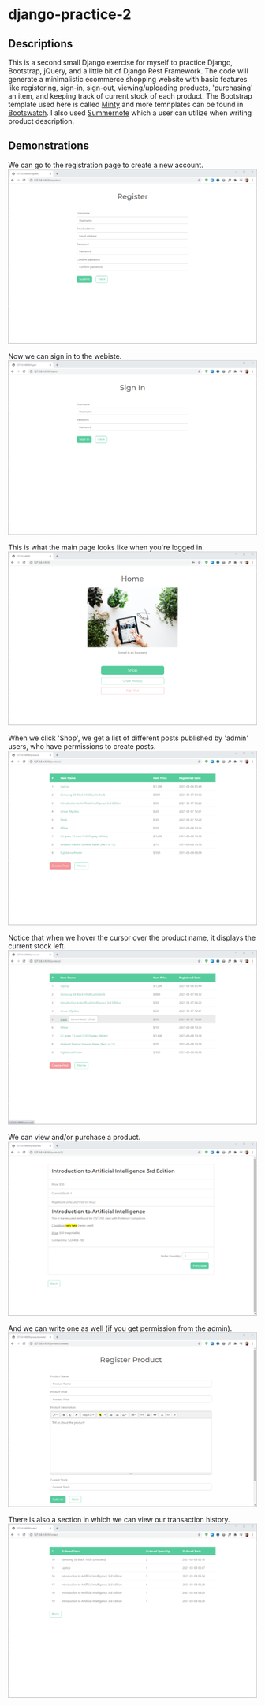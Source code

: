 # django-practice-2

## Descriptions

This is a second small Django exercise for myself to practice Django, Bootstrap, jQuery, and a little bit of Django Rest Framework. The code will generate a minimalistic ecommerce shopping website with basic features like registering, sign-in, sign-out, viewing/uploading products, 'purchasing' an item, and keeping track of current stock of each product. The Bootstrap template used here is called [Minty](https://bootswatch.com/minty/) and more temnplates can be found in [Bootswatch](https://bootswatch.com/). I also used [Summernote](https://summernote.org/) which a user can utilize when writing product description.

## Demonstrations

We can go to the registration page to create a new account.
![](README_images/img_register.png)

Now we can sign in to the webiste.
![](README_images/img_signin.png)

This is what the main page looks like when you're logged in.
![](README_images/img_index.png)

When we click 'Shop', we get a list of different posts published by 'admin' users, who have permissions to create posts.
![](README_images/img_products.png)

Notice that when we hover the cursor over the product name, it displays the current stock left.
![](README_images/img_mouseover.png)

We can view and/or purchase a product.
![](README_images/img_purchase.png)

And we can write one as well (if you get permission from the admin).
![](README_images/img_register_product.png)

There is also a section in which we can view our transaction history.
![](README_images/img_order_history.png)

